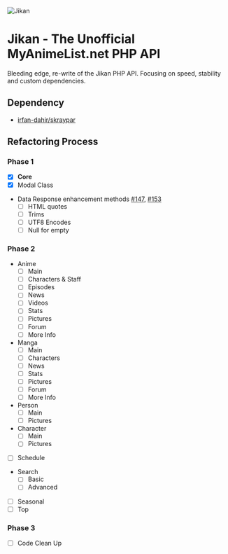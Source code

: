 ![Jikan](http://i.imgur.com/ctoJ3Jp.png)

# Jikan - The Unofficial MyAnimeList.net PHP API
Bleeding edge, re-write of the Jikan PHP API. Focusing on speed, stability and custom dependencies.

## Dependency
- [irfan-dahir/skraypar](https://github.com/irfan-dahir/skraypar)

## Refactoring Process
### Phase 1
- [X] **Core**
- [X] Modal Class
- Data Response enhancement methods [#147](/../../issues/147), [#153](/../../issues/153)
	- [ ] HTML quotes
	- [ ] Trims
	- [ ] UTF8 Encodes
	- [ ] Null for empty

### Phase 2
- Anime
	- [ ] Main
	- [ ] Characters & Staff
	- [ ] Episodes
	- [ ] News
	- [ ] Videos
	- [ ] Stats
	- [ ] Pictures
	- [ ] Forum
	- [ ] More Info
- Manga
	- [ ] Main
	- [ ] Characters
	- [ ] News
	- [ ] Stats
	- [ ] Pictures
	- [ ] Forum
	- [ ] More Info
- Person
	- [ ] Main
	- [ ] Pictures
- Character
	- [ ] Main
	- [ ] Pictures
- [ ] Schedule
- Search
	- [ ] Basic
	- [ ] Advanced
- [ ] Seasonal
- [ ] Top

### Phase 3
- [ ] Code Clean Up